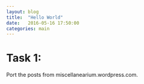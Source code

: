 ```yaml
---
layout: blog
title:  "Hello World"
date:   2016-05-16 17:50:00
categories: main
---
```

# Task 1:
Port the posts from miscellanearium.wordpress.com.
